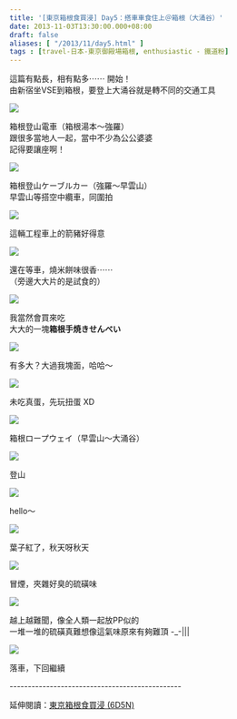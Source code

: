 ```yaml
---
title: '[東京箱根食買浸] Day5：搭車車食住上＠箱根（大涌谷）'
date: 2013-11-03T13:30:00.000+08:00
draft: false
aliases: [ "/2013/11/day5.html" ]
tags : [travel-日本-東京御殿場箱根, enthusiastic - 鐵道粉]
---
```


這篇有點長，相有點多⋯⋯ 開始！  
由新宿坐VSE到箱根，要登上大涌谷就是轉不同的交通工具  

![](/images/tokyo5b1.jpg)

箱根登山電車（箱根湯本～強羅）  
跟很多當地人一起，當中不少為公公婆婆  
記得要讓座啊！  

![](/images/tokyo5b2.jpg)

箱根登山ケーブルカー（強羅～早雲山）  
早雲山等搭空中纜車，同圍拍  

![](/images/tokyo5b3.jpg)

這輛工程車上的箭豬好得意  

![](/images/tokyo5b4.jpg)

還在等車，燒米餅味很香⋯⋯  
（旁邊大大片的是試食的）  

![](/images/tokyo5b.jpg)

我當然會買來吃  
大大的一塊**箱根手焼きせんべい**  

![](/images/tokyo5b5.jpg)

有多大？大過我塊面，哈哈～  

![](/images/tokyo5b6.jpg)

未吃真蛋，先玩扭蛋 XD  

![](/images/tokyo5b7.jpg)

箱根ロープウェイ（早雲山～大涌谷）  

![](/images/tokyo5b8.jpg)

登山  

![](/images/tokyo5b9.jpg)

hello～  

![](/images/tokyo5b10.jpg)

葉子紅了，秋天呀秋天  

![](/images/tokyo5b11.jpg)

冒煙，夾雜好臭的硫磺味  

![](/images/tokyo5b12.jpg)

越上越難聞，像全人類一起放PP似的  
一堆一堆的硫磺真難想像這氣味原來有夠難頂 -\_-|||  

![](/images/tokyo5b13.jpg)

落車，下回繼續  
  
\-----------------------------------------------  
  
延伸閱讀：[東京箱根食買浸 (6D5N)](https://hidie.net/tokyo6d5n/)

